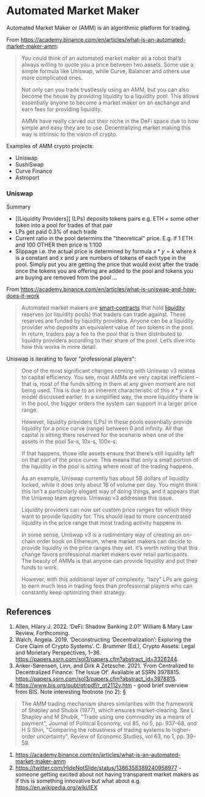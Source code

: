 # Automated Market Maker
Automated Market Maker or (AMM) is an algorithmic platform for trading.

From https://academy.binance.com/en/articles/what-is-an-automated-market-maker-amm:

> You could think of an automated market maker as a robot that’s always willing to quote you a price between two assets. Some use a simple formula like Uniswap, while Curve, Balancer and others use more complicated ones.
>
> Not only can you trade trustlessly using an AMM, but you can also become the house by providing liquidity to a liquidity pool. This allows essentially anyone to become a market maker on an exchange and earn fees for providing liquidity.
> 
> AMMs have really carved out their niche in the DeFi space due to how simple and easy they are to use. Decentralizing market making this way is intrinsic to the vision of crypto.

Examples of AMM crypto projects:

* Uniswap
* SushiSwap
* Curve Finance
* Astroport

### Uniswap

Summary

* [[Liquidity Providers]] (LPs) deposits tokens pairs e.g. ETH + some other token into a pool for trades of that pair
* LPs get paid 0.3% of each trade
* Current ratio in the pool determins the "theoretical" price. E.g. if 1 ETH and 100 OTHER then price is 1:100
* Slippage i.e. the actual price is determined by formula $x * y = k$ where $k$ is a constant and $x$ and $y$ are numbers of tokens of each type in the pool. Simply put you are getting the price that would exist after the trade once the tokens you are offering are added to the pool and tokens you are buying are removed from the pool ...

From https://academy.binance.com/en/articles/what-is-uniswap-and-how-does-it-work

> Automated market makers are [smart-contracts](smart-contracts.md) that hold [liquidity](liquidity.md) reserves (or liquidity pools) that traders can trade against. These reserves are funded by liquidity providers. Anyone can be a liquidity provider who deposits an equivalent value of two tokens in the pool. In return, traders pay a fee to the pool that is then distributed to liquidity providers according to their share of the pool. Let’s dive into how this works in more detail.

Uniswap is iterating to favor "professional players":

> One of the most significant changes coming with Uniswap v3 relates to capital efficiency. You see, most AMMs are very capital inefficient – that is, most of the funds sitting in them at any given moment are not being used. This is due to an inherent characteristic of this $x*y=k$ model discussed earlier. In a simplified way, the more liquidity there is in the pool, the bigger orders the system can support in a larger price range.
> 
> However, liquidity providers (LPs) in these pools essentially provide liquidity for a price curve (range) between 0 and infinity. All that capital is sitting there reserved for the scenario when one of the assets in the pool 5x-s, 10x-s, 100x-s.
> 
> If that happens, those idle assets ensure that there’s still liquidity left on that part of the price curve. This means that only a small portion of the liquidity in the pool is sitting where most of the trading happens.
> 
> As an example, Uniswap currently has about 5B dollars of liquidity locked, while it does only about 1B of volume per day. You might think this isn’t a particularly elegant way of doing things, and it appears that the Uniswap team agrees. Uniswap v3 addresses this issue.
> 
> Liquidity providers can now set custom price ranges for which they want to provide liquidity for. This should lead to more concentrated liquidity in the price range that most trading activity happens in.
> 
> In some sense, Uniswap v3 is a rudimentary way of creating an on-chain order book on Ethereum, where market makers can decide to provide liquidity in the price ranges they set. It’s worth noting that this change favors professional market makers over retail participants. The beauty of AMMs is that anyone can provide liquidity and put their funds to work.
> 
> However, with this additional layer of complexity, “lazy” LPs are going to earn much less in trading fees than professional players who can constantly keep optimizing their strategy.

## References

1. Allen, Hilary J. 2022. ‘DeFi: Shadow Banking 2.0?’ William & Mary Law Review, Forthcoming.
1. Walch, Angela. 2019. ‘Deconstructing ‘Decentralization’: Exploring the Core Claim of Crypto Systems’. C. Brummer (Ed.), Crypto Assets: Legal and Monetary Perspectives, 1–36. https://papers.ssrn.com/sol3/papers.cfm?abstract_id=3326244.
1. Anker-Sørensen, Linn, and Dirk A Zetzsche. 2021. ‘From Centralized to Decentralized Finance: The Issue Of’. Available at SSRN 3978815. https://papers.ssrn.com/sol3/papers.cfm?abstract_id=3978815.
1. https://www.bis.org/publ/qtrpdf/r_qt2112v.htm - good brief overview from BIS. Note interesting footnote (no 2):
  §
  > The AMM trading mechanism shares similarities with the framework of Shapley and Shubik (1977), which ensures market-clearing. See L Shapley and M Shubik, "Trade using one commodity as a means of payment", Journal of Political Economy, vol 85, no 5, pp. 937–68, and H S Shin, "Comparing the robustness of trading systems to higher-order uncertainty", Review of Economic Studies, vol 63, no 1, pp. 39–59.
1. https://academy.binance.com/en/articles/what-is-an-automated-market-maker-amm
1. https://twitter.com/HideNotSlide/status/1386358389240958977 - someone getting excited about not having transparent market makers as if this is something innovative but what about e.g. https://en.wikipedia.org/wiki/IEX
